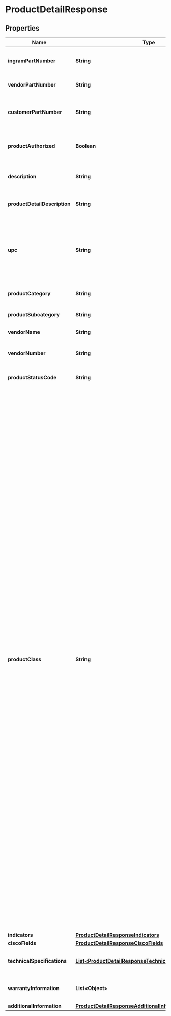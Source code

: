 

# ProductDetailResponse


## Properties

| Name | Type | Description | Notes |
|------------ | ------------- | ------------- | -------------|
|**ingramPartNumber** | **String** | Ingram Micro unique part number for the product. |  [optional] |
|**vendorPartNumber** | **String** | Vendor’s part number for the product. |  [optional] |
|**customerPartNumber** | **String** | Reseller / end-user’s part number for the product. |  [optional] |
|**productAuthorized** | **Boolean** | Boolean that indicates whether a product is authorized. |  [optional] |
|**description** | **String** | The description given for the product. |  [optional] |
|**productDetailDescription** | **String** | The detailed description given for the product. |  [optional] |
|**upc** | **String** | The UPC code for the product. Consists of 12 numeric digits that are uniquely assigned to each trade item. |  [optional] |
|**productCategory** | **String** | The category of the product. |  [optional] |
|**productSubcategory** | **String** | The sub-category of the product. |  [optional] |
|**vendorName** | **String** | Vendor name for the order. |  [optional] |
|**vendorNumber** | **String** | Vendor number that identifies the product. |  [optional] |
|**productStatusCode** | **String** | Status code of the product. |  [optional] |
|**productClass** | **String** | Indicates whether the product is directly shipped from the vendor’s warehouse or if the product ships from Ingram Micro’s warehouse. Class Codes are Ingram classifications on how skus are stocked A &#x3D; Product that is stocked usually in all IM warehouses and replenished on a regular basis. B &#x3D; Product that is stocked in limited IM warehouses and replenished on a regular basis C &#x3D; Product that is stocked in fewer IM warehouses and replenished on a regular basis. D &#x3D; Product that Ingram Micro has elected to discontinue. E &#x3D; Product that will be phased out later, according to the vendor. You may not want to replenish this product, but instead sell down what is in stock. F &#x3D; Product that we carry for a specific customer or supplier under a contractual agreement. N &#x3D; New Sku. Classification before first receipt O &#x3D; Discontinued product to be liquidated S&#x3D; Order for Specialized Demand (Order to backorder) X&#x3D; direct ship from Vendor V &#x3D; product that vendor has elected to discontinue. |  [optional] |
|**indicators** | [**ProductDetailResponseIndicators**](ProductDetailResponseIndicators.md) |  |  [optional] |
|**ciscoFields** | [**ProductDetailResponseCiscoFields**](ProductDetailResponseCiscoFields.md) |  |  [optional] |
|**technicalSpecifications** | [**List&lt;ProductDetailResponseTechnicalSpecificationsInner&gt;**](ProductDetailResponseTechnicalSpecificationsInner.md) | Technical specifications of the product. |  [optional] |
|**warrantyInformation** | **List&lt;Object&gt;** | Warranty information related to the product. |  [optional] |
|**additionalInformation** | [**ProductDetailResponseAdditionalInformation**](ProductDetailResponseAdditionalInformation.md) |  |  [optional] |



